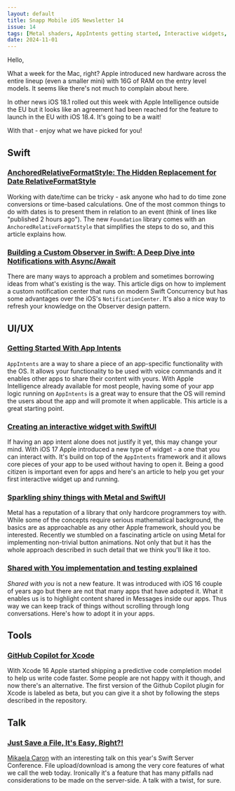```yaml
---
layout: default
title: Snapp Mobile iOS Newsletter 14
issue: 14
tags: [Metal shaders, AppIntents getting started, Interactive widgets, Shared with You, Relative dates formatting]
date: 2024-11-01
---
```


Hello,

What a week for the Mac, right? Apple introduced new hardware across the entire lineup (even a smaller mini) with 16G of RAM on the entry level models. It seems like there's not much to complain about here.

In other news iOS 18.1 rolled out this week with Apple Intelligence outside the EU but it looks like an agreement had been reached for the feature to launch in the EU with iOS 18.4. It's going to be a wait!

With that - enjoy what we have picked for you!

## Swift

### [AnchoredRelativeFormatStyle: The Hidden Replacement for Date RelativeFormatStyle](https://alejandromp.com/development/blog/anchored-relative-format-style-the-hidden-replacement-for-date-relative-format-style/)

Working with date/time can be tricky - ask anyone who had to do time zone conversions or time-based calculations. One of the most common things to do with dates is to present them in relation to an event (think of lines like "published 2 hours ago"). The new `Foundation` library comes with an `AnchoredRelativeFormatStyle` that simplifies the steps to do so, and this article explains how.

### [Building a Custom Observer in Swift: A Deep Dive into Notifications with Async/Await](https://swiftacademy.hashnode.dev/building-a-custom-observer-in-swift-a-deep-dive-into-notifications-with-asyncawait)

There are many ways to approach a problem and sometimes borrowing ideas from what's existing is the way. This article digs on how to implement a custom notification center that runs on modern Swift Concurrency but has some advantages over the iOS's `NotificationCenter`. It's also a nice way to refresh your knowledge on the Observer design pattern.

## UI/UX

### [Getting Started With App Intents](https://useyourloaf.com/blog/getting-started-with-app-intents/)

`AppIntents` are a way to share a piece of an app-specific functionality with the OS. It allows your functionality to be used with voice commands and it enables other apps to share their content with yours. With Apple Intelligence already available for most people, having some of your app logic running on `AppIntents` is a great way to ensure that the OS will remind the users about the app and will promote it when applicable. This article is a great starting point.

### [Creating an interactive widget with SwiftUI](https://www.createwithswift.com/creating-interactive-widget-swiftui/)

If having an app intent alone does not justify it yet, this may change your mind. With iOS 17 Apple introduced a new type of widget - a one that you can interact with. It's build on top of the `AppIntents` framework and it allows core pieces of your app to be used without having to open it. Being a good citizen is important even for apps and here's an article to help you get your first interactive widget up and running.

### [Sparkling shiny things with Metal and SwiftUI](https://uvolchyk.medium.com/sparkling-shiny-things-with-metal-and-swiftui-cba69c730a24)

Metal has a reputation of a library that only hardcore programmers toy with. While some of the concepts require serious mathematical background, the basics are as approachable as any other Apple framework, should you be interested. Recently we stumbled on a fascinating article on using Metal for implementing non-trivial button animations. Not only that but it has the whole approach described in such detail that we think you'll like it too.

### [Shared with You implementation and testing explained](https://www.avanderlee.com/swift/shared-with-you/)

_Shared with you_ is not a new feature. It was introduced with iOS 16 couple of years ago but there are not that many apps that have adopted it. What it enables us is to highlight content shared in Messages inside our apps. Thus way we can keep track of things without scrolling through long conversations. Here's how to adopt it in your apps.

## Tools

### [GitHub Copilot for Xcode](https://github.com/github/CopilotForXcode)

With Xcode 16 Apple started shipping a predictive code completion model to help us write code faster. Some people are not happy with it though, and now there's an alternative. The first version of the Github Copilot plugin for Xcode is labeled as beta, but you can give it a shot by following the steps described in the repository.

## Talk

### [Just Save a File, It's Easy, Right?!](https://youtu.be/lHXjs3L2ads)

[Mikaela Caron](https://x.com/mikaela__caron) with an interesting talk on this year's Swift Server Conference. File upload/download is among the very core features of what we call the web today. Ironically it's a feature that has many pitfalls nad considerations to be made on the server-side. A talk with a twist, for sure.
